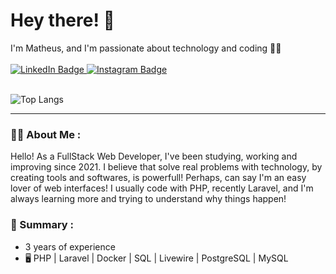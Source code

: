 <div id="header" align="left" >
  <div>
    <h1> Hey there! 🖖 </h1>
    <span>I'm Matheus, and I'm passionate about technology and coding 🧑‍💻</span>
    <br><br>
    <a href="https://www.linkedin.com/in/matheus-domingues-motta-918438257/)">
      <img src="https://img.shields.io/badge/LinkedIn-blue?style=for-the-badge&logo=linkedin&logoColor=white" alt="LinkedIn Badge"/>
    </a>
    <a href="https://www.instagram.com/omotta.dev/">
      <img src="https://img.shields.io/badge/Instagram-E4405F?style=for-the-badge&logo=instagram&logoColor=white" alt="Instagram Badge"/>
    </a>
  </div>

  <br>
  
   ![Top Langs](https://github-readme-stats.vercel.app/api/top-langs/?username=MatheusMottaGit&hide_progress=true&theme=gruvbox)
   
  ---

### :man_technologist: About Me :
  <span>
    Hello! As a FullStack Web Developer, I've been studying, working and improving since 2021. I believe that solve real problems with technology, by creating tools and softwares, is powerfull! Perhaps, can say I'm an easy lover of web interfaces! I usually code with PHP, recently Laravel, and I'm always learning more and trying to understand why things happen!
  </span>

<br>

### :scroll: Summary :
  - 3 years of experience
  - 🖥️ PHP | Laravel | Docker | SQL | Livewire | PostgreSQL | MySQL

